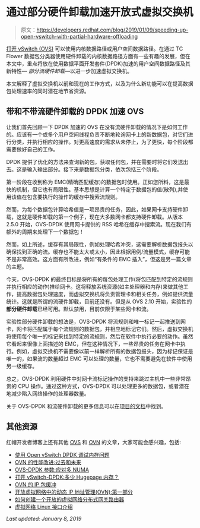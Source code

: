 # 通过部分硬件卸载加速开放式虚拟交换机

> 原文：<https://developers.redhat.com/blog/2019/01/09/speeding-up-open-vswitch-with-partial-hardware-offloading>

[打开 vSwitch (OVS)](http://www.openvswitch.org/) 可以使用内核数据路径或用户空间数据路径。在通过 TC Flower 数据包分类器使用硬件卸载的内核数据路径方面有一些有趣的发展，但在本文中，重点将放在使用数据平面开发套件(DPDK)加速的用户空间数据路径及其新特性— *部分流硬件卸载*—以进一步加速虚拟交换机。

本文解释了虚拟交换机以前和现在的工作方式，以及为什么新功能可以在提高数据包处理速率的同时潜在地节省资源。

## 带和不带流硬件卸载的 DPDK 加速 OVS

让我们首先回顾一下 DPDK 加速的 OVS 在没有流硬件卸载的情况下是如何工作的。应该有一个或多个用户空间线程负责不断地轮询网卡上的新数据包，对它们进行分类，并执行相应的操作。对更高速度的需求从未停止，为了更快，每个阶段都需要做好自己的工作。

DPDK 提供了优化的方法来查询新的包，获取任何包，并在需要时将它们发送出去。这是输入输出部分。接下来是数据包分类，依次包括三个阶段。

第一阶段在收到称为 EMC(精确匹配缓存)的数据包时使用。正如您所料，这是最快的机制，但它也有局限性。基本思想是计算一个特定于数据包的值(散列),并使用该值在包含要执行的操作的缓存中搜索流规则。

然而，为每个数据包计算哈希值是一项昂贵的任务，因此，如果网卡支持硬件卸载，这就是硬件卸载的第一个例子，现在大多数网卡都支持硬件卸载。从版本 2.5.0 开始，OVS-DPDK 使用网卡提供的 RSS 哈希在缓存中搜索流。现在我们有额外的周期来处理下一个数据包！

然而，如上所述，缓存有其局限性，例如处理哈希冲突，这需要解析数据包报头以确保找到正确的流。缓存也不能太大或太小，因此根据用例/流量模式，缓存可能不是非常高效。这方面有所改进，例如“有条件的 EMC 插入”，但这是另一篇文章的主题。

今天，OVS-DPDK 的最终目标是将所有的每包处理工作(将包匹配到特定的流规则并执行相应的动作)推给网卡。这将释放系统资源(如主处理器和内存)来做其他工作，提高数据包处理速度，而虚拟交换机将负责管理卡和相关任务，例如提供流量统计。这就是所谓的流硬件卸载，目前还没有。但是从 OVS 2.10 开始，实验性的**部分硬件卸载**已经可用。默认禁用，目前仅限于某些网卡和流。

实验性部分硬件卸载的想法是，OVS-DPDK 将流规则和唯一标记一起推送到网卡，网卡将匹配属于每个流规则的数据包，并相应地标记它们。然后，虚拟交换机将使用每个唯一的标记来找到特定的流规则，然后在软件中执行必要的动作。虽然它看起来很像上面描述的 EMC，但在这种情况下，一些昂贵的任务在网卡中执行。例如，虚拟交换机不需要像以前一样解析所有的数据包报头，因为标记保证是唯一的，如果流的数量超过 EMC 可以处理的数量，它也不需要避免在软件中使用另一级缓存。

总之，OVS-DPDK 利用硬件中对网卡流标记操作的支持来跳过主机中一些非常昂贵的 CPU 操作。通过这种方式，OVS-DPDK 可以处理更多的数据包，或者潜在地减少陷入网络操作的处理器数量。

关于 OVS-DPDK 和流硬件卸载的更多信息可以在[项目的文档](https://github.com/openvswitch/ovs/blob/master/Documentation/howto/dpdk.rst)中找到。

## 其他资源

红帽开发者博客上还有其他 [OVS](https://developers.redhat.com/blog/?s=openvswitch) 和 [OVN](https://developers.redhat.com/blog/?s=OVN) 的文章，大家可能会感兴趣，包括:

*   [使用 Open vSwitch DPDK 调试内存问题](https://developers.redhat.com/blog/2018/06/14/debugging-ovs-dpdk-memory-issues/)
*   [OVN 的性能改进:过去和未来](https://developers.redhat.com/blog/2019/01/02/performance-improvements-in-ovn-past-and-future)
*   [OVS-DPDK 参数:应对多 NUMA](https://developers.redhat.com/blog/2017/06/28/ovs-dpdk-parameters-dealing-with-multi-numa/)
*   [打开 vSwitch-DPDK:多少 Hugepage 内存？](https://developers.redhat.com/blog/2018/03/16/ovs-dpdk-hugepage-memory/)
*   [OVN 的 IP 包缓冲](https://developers.redhat.com/blog/2018/12/07/ip-packet-buffering-in-ovn/)
*   [开放虚拟网络中的动态 IP 地址管理(OVN):第一部分](https://developers.redhat.com/blog/2018/09/03/ovn-dynamic-ip-address-management)
*   [如何创建一个开放的虚拟网络分布式网关路由器](https://developers.redhat.com/blog/2018/11/08/how-to-create-an-open-virtual-network-distributed-gateway-router/)
*   [虚拟网络 Linux 接口介绍](https://developers.redhat.com/blog/2018/10/22/introduction-to-linux-interfaces-for-virtual-networking/)

*Last updated: January 8, 2019*
